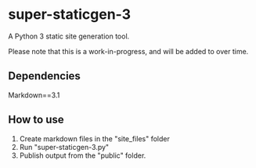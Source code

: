 # super-staticgen-3

A Python 3 static site generation tool.

Please note that this is a work-in-progress, and will be added to over time.

## Dependencies
Markdown==3.1

## How to use
1. Create markdown files in the "site_files" folder
2. Run "super-staticgen-3.py"
3. Publish output from the "public" folder.